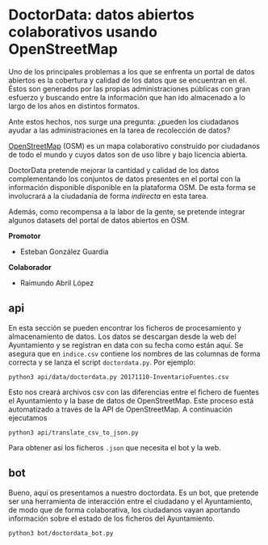# DoctorData: datos abiertos colaborativos usando OpenStreetMap

Uno de los principales problemas a los que se enfrenta un portal de datos abiertos es la cobertura y calidad de los datos que se encuentran en él. Éstos son generados por las propias administraciones públicas con gran esfuerzo y buscando entre la información que han ido almacenado a lo largo de los años en distintos formatos.

Ante estos hechos, nos surge una pregunta: ¿pueden los ciudadanos ayudar a las administraciones en la tarea de recolección de datos?

[OpenStreetMap](http://openstreetmap.org) (OSM) es un mapa colaborativo construido por ciudadanos de todo el mundo y cuyos datos son de uso libre y bajo licencia abierta.

DoctorData pretende mejorar la cantidad y calidad de los datos complementando los conjuntos de datos presentes en el portal con la información disponible disponible en la plataforma OSM. De esta forma se involucrará a la ciudadanía de forma *indirecta* en esta tarea.

Además, como recompensa a la labor de la gente, se pretende integrar algunos datasets del portal de datos abiertos en OSM.

__Promotor__

* Esteban González Guardia

__Colaborador__

* Raimundo Abril López

## api

En esta sección se pueden encontrar los ficheros de procesamiento y almacenamiento de datos. Los datos se descargan desde la web del Ayuntamiento y se registran en data con su fecha como están aquí. Se asegura que en `indice.csv` contiene los nombres de las columnas de forma correcta y se lanza el script `doctordata.py`. Por ejemplo:


`python3 api/data/doctordata.py 20171110-InventarioFuentes.csv`

Esto nos creará archivos csv con las diferencias entre el fichero de fuentes el Ayuntamiento y la base de datos de OpenStreetMap. Este proceso está automatizado a través de la API de OpenStreetMap. A continuación ejecutamos

`python3 api/translate_csv_to_json.py`

Para obtener así los ficheros `.json` que necesita el bot y la web.

## bot
Bueno, aquí os presentamos a nuestro doctordata. Es un bot, que pretende ser una herramienta de interacción entre el ciudadano y el Ayuntamiento, de modo que de forma colaborativa, los ciudadanos vayan aportando información sobre el estado de los ficheros del Ayuntamiento.

`python3 bot/doctordata_bot.py`
